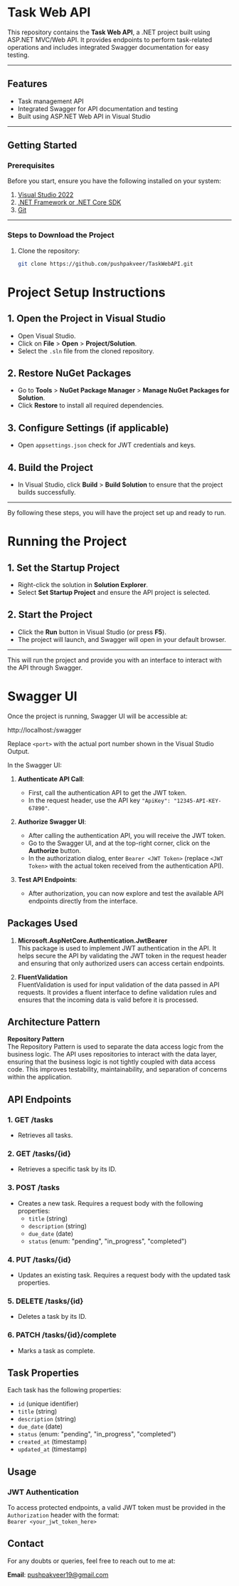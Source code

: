 # Task Web API

This repository contains the **Task Web API**, a .NET project built using ASP.NET MVC/Web API. It provides endpoints to perform task-related operations and includes integrated Swagger documentation for easy testing.

---

## Features
- Task management API
- Integrated Swagger for API documentation and testing
- Built using ASP.NET Web API in Visual Studio

---

## Getting Started

### Prerequisites
Before you start, ensure you have the following installed on your system:
1. [Visual Studio 2022](https://visualstudio.microsoft.com/downloads/)
2. [.NET Framework or .NET Core SDK](https://dotnet.microsoft.com/download)
3. [Git](https://git-scm.com/)

---

### Steps to Download the Project
1. Clone the repository:
   ```bash
   git clone https://github.com/pushpakveer/TaskWebAPI.git


# Project Setup Instructions

## 1. Open the Project in Visual Studio
- Open Visual Studio.
- Click on **File** > **Open** > **Project/Solution**.
- Select the `.sln` file from the cloned repository.

## 2. Restore NuGet Packages
- Go to **Tools** > **NuGet Package Manager** > **Manage NuGet Packages for Solution**.
- Click **Restore** to install all required dependencies.

## 3. Configure Settings (if applicable)
- Open `appsettings.json` check for JWT credentials and keys.

## 4. Build the Project
- In Visual Studio, click **Build** > **Build Solution** to ensure that the project builds successfully.

---

By following these steps, you will have the project set up and ready to run.

# Running the Project

## 1. Set the Startup Project
- Right-click the solution in **Solution Explorer**.
- Select **Set Startup Project** and ensure the API project is selected.

## 2. Start the Project
- Click the **Run** button in Visual Studio (or press **F5**).
- The project will launch, and Swagger will open in your default browser.

---

This will run the project and provide you with an interface to interact with the API through Swagger.

# Swagger UI

Once the project is running, Swagger UI will be accessible at:

http://localhost:<port>/swagger

Replace `<port>` with the actual port number shown in the Visual Studio Output.

In the Swagger UI:

1. **Authenticate API Call**: 
   - First, call the authentication API to get the JWT token.
   - In the request header, use the API key `"ApiKey": "12345-API-KEY-67890"`.
   
2. **Authorize Swagger UI**:
   - After calling the authentication API, you will receive the JWT token.
   - Go to the Swagger UI, and at the top-right corner, click on the **Authorize** button.
   - In the authorization dialog, enter `Bearer <JWT Token>` (replace `<JWT Token>` with the actual token received from the authentication API).

3. **Test API Endpoints**:
   - After authorization, you can now explore and test the available API endpoints directly from the interface.

## Packages Used
1. **Microsoft.AspNetCore.Authentication.JwtBearer**  
   This package is used to implement JWT authentication in the API. It helps secure the API by validating the JWT token in the request header and ensuring that only authorized users can access certain endpoints.

2. **FluentValidation**  
   FluentValidation is used for input validation of the data passed in API requests. It provides a fluent interface to define validation rules and ensures that the incoming data is valid before it is processed.

## Architecture Pattern
**Repository Pattern**  
The Repository Pattern is used to separate the data access logic from the business logic. The API uses repositories to interact with the data layer, ensuring that the business logic is not tightly coupled with data access code. This improves testability, maintainability, and separation of concerns within the application.

## API Endpoints

### 1. **GET /tasks**
   - Retrieves all tasks.

### 2. **GET /tasks/{id}**
   - Retrieves a specific task by its ID.

### 3. **POST /tasks**
   - Creates a new task. Requires a request body with the following properties:
     - `title` (string)
     - `description` (string)
     - `due_date` (date)
     - `status` (enum: "pending", "in_progress", "completed")

### 4. **PUT /tasks/{id}**
   - Updates an existing task. Requires a request body with the updated task properties.

### 5. **DELETE /tasks/{id}**
   - Deletes a task by its ID.

### 6. **PATCH /tasks/{id}/complete**
   - Marks a task as complete.

## Task Properties
Each task has the following properties:
- `id` (unique identifier)
- `title` (string)
- `description` (string)
- `due_date` (date)
- `status` (enum: "pending", "in_progress", "completed")
- `created_at` (timestamp)
- `updated_at` (timestamp)

## Usage

### JWT Authentication
To access protected endpoints, a valid JWT token must be provided in the `Authorization` header with the format:  
`Bearer <your_jwt_token_here>`

## Contact

For any doubts or queries, feel free to reach out to me at:

**Email**: pushpakveer19@gmail.com 





